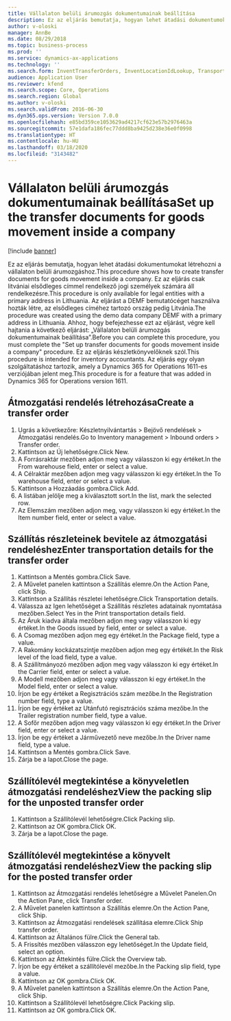 ```yaml
---
title: Vállalaton belüli árumozgás dokumentumainak beállítása
description: Ez az eljárás bemutatja, hogyan lehet átadási dokumentumokat létrehozni a vállalaton belüli árumozgáshoz.
author: v-oloski
manager: AnnBe
ms.date: 08/29/2018
ms.topic: business-process
ms.prod: ''
ms.service: dynamics-ax-applications
ms.technology: ''
ms.search.form: InventTransferOrders, InventLocationIdLookup, TransportationDocument, HcmWorkerLookUp, SrsReportViewerForm, InventTransferParmShip
audience: Application User
ms.reviewer: kfend
ms.search.scope: Core, Operations
ms.search.region: Global
ms.author: v-oloski
ms.search.validFrom: 2016-06-30
ms.dyn365.ops.version: Version 7.0.0
ms.openlocfilehash: e85bd359ce1053629ad4217cf623e57b2976463a
ms.sourcegitcommit: 57e1dafa186fec77ddd8ba9425d238e36e0f0998
ms.translationtype: HT
ms.contentlocale: hu-HU
ms.lasthandoff: 03/18/2020
ms.locfileid: "3143482"
---
```

# <a name="set-up-the-transfer-documents-for-goods-movement-inside-a-company"></a><span data-ttu-id="2de46-103">Vállalaton belüli árumozgás dokumentumainak beállítása</span><span class="sxs-lookup"><span data-stu-id="2de46-103">Set up the transfer documents for goods movement inside a company</span></span>

[!include [banner](../../includes/banner.md)]

<span data-ttu-id="2de46-104">Ez az eljárás bemutatja, hogyan lehet átadási dokumentumokat létrehozni a vállalaton belüli árumozgáshoz.</span><span class="sxs-lookup"><span data-stu-id="2de46-104">This procedure shows how to create transfer documents for goods movement inside a company.</span></span> <span data-ttu-id="2de46-105">Ez az eljárás csak litvániai elsődleges címmel rendelkező jogi személyek számára áll rendelkezésre.</span><span class="sxs-lookup"><span data-stu-id="2de46-105">This procedure is only available for legal entities with a primary address in Lithuania.</span></span> <span data-ttu-id="2de46-106">Az eljárást a DEMF bemutatócéget használva hozták létre, az elsődleges címéhez tartozó ország pedig Litvánia.</span><span class="sxs-lookup"><span data-stu-id="2de46-106">The procedure was created using the demo data company DEMF with a primary address in Lithuania.</span></span> <span data-ttu-id="2de46-107">Ahhoz, hogy befejezhesse ezt az eljárást, végre kell hajtania a következő eljárást: „Vállalaton belüli árumozgás dokumentumainak beállítása”.</span><span class="sxs-lookup"><span data-stu-id="2de46-107">Before you can complete this procedure, you must complete the "Set up transfer documents for goods movement inside a company" procedure.</span></span> <span data-ttu-id="2de46-108">Ez az eljárás készletkönyvelőknek szól.</span><span class="sxs-lookup"><span data-stu-id="2de46-108">This procedure is intended for inventory accountants.</span></span> <span data-ttu-id="2de46-109">Az eljárás egy olyan szolgáltatáshoz tartozik, amely a Dynamics 365 for Operations 1611-es verziójában jelent meg.</span><span class="sxs-lookup"><span data-stu-id="2de46-109">This procedure is for a feature that was added in Dynamics 365 for Operations version 1611.</span></span>


## <a name="create-a-transfer-order"></a><span data-ttu-id="2de46-110">Átmozgatási rendelés létrehozása</span><span class="sxs-lookup"><span data-stu-id="2de46-110">Create a transfer order</span></span>
1. <span data-ttu-id="2de46-111">Ugrás a következőre: Készletnyilvántartás > Bejövő rendelések > Átmozgatási rendelés.</span><span class="sxs-lookup"><span data-stu-id="2de46-111">Go to Inventory management > Inbound orders > Transfer order.</span></span>
2. <span data-ttu-id="2de46-112">Kattintson az Új lehetőségre.</span><span class="sxs-lookup"><span data-stu-id="2de46-112">Click New.</span></span>
3. <span data-ttu-id="2de46-113">A Forrásraktár mezőben adjon meg vagy válasszon ki egy értéket.</span><span class="sxs-lookup"><span data-stu-id="2de46-113">In the From warehouse field, enter or select a value.</span></span>
4. <span data-ttu-id="2de46-114">A Célraktár mezőben adjon meg vagy válasszon ki egy értéket.</span><span class="sxs-lookup"><span data-stu-id="2de46-114">In the To warehouse field, enter or select a value.</span></span>
5. <span data-ttu-id="2de46-115">Kattintson a Hozzáadás gombra.</span><span class="sxs-lookup"><span data-stu-id="2de46-115">Click Add.</span></span>
6. <span data-ttu-id="2de46-116">A listában jelölje meg a kiválasztott sort.</span><span class="sxs-lookup"><span data-stu-id="2de46-116">In the list, mark the selected row.</span></span>
7. <span data-ttu-id="2de46-117">Az Elemszám mezőben adjon meg, vagy válasszon ki egy értéket.</span><span class="sxs-lookup"><span data-stu-id="2de46-117">In the Item number field, enter or select a value.</span></span>

## <a name="enter-transportation-details-for-the-transfer-order"></a><span data-ttu-id="2de46-118">Szállítás részleteinek bevitele az átmozgatási rendeléshez</span><span class="sxs-lookup"><span data-stu-id="2de46-118">Enter transportation details for the transfer order</span></span>
1. <span data-ttu-id="2de46-119">Kattintson a Mentés gombra.</span><span class="sxs-lookup"><span data-stu-id="2de46-119">Click Save.</span></span>
2. <span data-ttu-id="2de46-120">A Művelet panelen kattintson a Szállítás elemre.</span><span class="sxs-lookup"><span data-stu-id="2de46-120">On the Action Pane, click Ship.</span></span>
3. <span data-ttu-id="2de46-121">Kattintson a Szállítás részletei lehetőségre.</span><span class="sxs-lookup"><span data-stu-id="2de46-121">Click Transportation details.</span></span>
4. <span data-ttu-id="2de46-122">Válassza az Igen lehetőséget a Szállítás részletes adatainak nyomtatása mezőben.</span><span class="sxs-lookup"><span data-stu-id="2de46-122">Select Yes in the Print transportation details field.</span></span>
5. <span data-ttu-id="2de46-123">Az Áruk kiadva általa mezőben adjon meg vagy válasszon ki egy értéket.</span><span class="sxs-lookup"><span data-stu-id="2de46-123">In the Goods issued by field, enter or select a value.</span></span>
6. <span data-ttu-id="2de46-124">A Csomag mezőben adjon meg egy értéket.</span><span class="sxs-lookup"><span data-stu-id="2de46-124">In the Package field, type a value.</span></span>
7. <span data-ttu-id="2de46-125">A Rakomány kockázatszintje mezőben adjon meg egy értékét.</span><span class="sxs-lookup"><span data-stu-id="2de46-125">In the Risk level of the load field, type a value.</span></span>
8. <span data-ttu-id="2de46-126">A Szállítmányozó mezőben adjon meg vagy válasszon ki egy értéket.</span><span class="sxs-lookup"><span data-stu-id="2de46-126">In the Carrier field, enter or select a value.</span></span>
9. <span data-ttu-id="2de46-127">A Modell mezőben adjon meg vagy válasszon ki egy értéket.</span><span class="sxs-lookup"><span data-stu-id="2de46-127">In the Model field, enter or select a value.</span></span>
10. <span data-ttu-id="2de46-128">Írjon be egy értéket a Regisztrációs szám mezőbe.</span><span class="sxs-lookup"><span data-stu-id="2de46-128">In the Registration number field, type a value.</span></span>
11. <span data-ttu-id="2de46-129">Írjon be egy értéket az Utánfutó regisztrációs száma mezőbe.</span><span class="sxs-lookup"><span data-stu-id="2de46-129">In the Trailer registration number field, type a value.</span></span>
12. <span data-ttu-id="2de46-130">A Sofőr mezőben adjon meg vagy válasszon ki egy értéket.</span><span class="sxs-lookup"><span data-stu-id="2de46-130">In the Driver field, enter or select a value.</span></span>
13. <span data-ttu-id="2de46-131">Írjon be egy értéket a Járművezető neve mezőbe.</span><span class="sxs-lookup"><span data-stu-id="2de46-131">In the Driver name field, type a value.</span></span>
14. <span data-ttu-id="2de46-132">Kattintson a Mentés gombra.</span><span class="sxs-lookup"><span data-stu-id="2de46-132">Click Save.</span></span>
15. <span data-ttu-id="2de46-133">Zárja be a lapot.</span><span class="sxs-lookup"><span data-stu-id="2de46-133">Close the page.</span></span>

## <a name="view-the-packing-slip-for-the-unposted-transfer-order"></a><span data-ttu-id="2de46-134">Szállítólevél megtekintése a könyveletlen átmozgatási rendeléshez</span><span class="sxs-lookup"><span data-stu-id="2de46-134">View the packing slip for the unposted transfer order</span></span>
1. <span data-ttu-id="2de46-135">Kattintson a Szállítólevél lehetőségre.</span><span class="sxs-lookup"><span data-stu-id="2de46-135">Click Packing slip.</span></span>
2. <span data-ttu-id="2de46-136">Kattintson az OK gombra.</span><span class="sxs-lookup"><span data-stu-id="2de46-136">Click OK.</span></span>
3. <span data-ttu-id="2de46-137">Zárja be a lapot.</span><span class="sxs-lookup"><span data-stu-id="2de46-137">Close the page.</span></span>

## <a name="view-the-packing-slip-for-the-posted-transfer-order"></a><span data-ttu-id="2de46-138">Szállítólevél megtekintése a könyvelt átmozgatási rendeléshez</span><span class="sxs-lookup"><span data-stu-id="2de46-138">View the packing slip for the posted transfer order</span></span>
1. <span data-ttu-id="2de46-139">Kattintson az Átmozgatási rendelés lehetőségre a Művelet Panelen.</span><span class="sxs-lookup"><span data-stu-id="2de46-139">On the Action Pane, click Transfer order.</span></span>
2. <span data-ttu-id="2de46-140">A Művelet panelen kattintson a Szállítás elemre.</span><span class="sxs-lookup"><span data-stu-id="2de46-140">On the Action Pane, click Ship.</span></span>
3. <span data-ttu-id="2de46-141">Kattintson az Átmozgatási rendelések szállítása elemre.</span><span class="sxs-lookup"><span data-stu-id="2de46-141">Click Ship transfer order.</span></span>
4. <span data-ttu-id="2de46-142">Kattintson az Általános fülre.</span><span class="sxs-lookup"><span data-stu-id="2de46-142">Click the General tab.</span></span>
5. <span data-ttu-id="2de46-143">A Frissítés mezőben válasszon egy lehetőséget.</span><span class="sxs-lookup"><span data-stu-id="2de46-143">In the Update field, select an option.</span></span>
6. <span data-ttu-id="2de46-144">Kattintson az Áttekintés fülre.</span><span class="sxs-lookup"><span data-stu-id="2de46-144">Click the Overview tab.</span></span>
7. <span data-ttu-id="2de46-145">Írjon be egy értéket a szállítólevél mezőbe.</span><span class="sxs-lookup"><span data-stu-id="2de46-145">In the Packing slip field, type a value.</span></span>
8. <span data-ttu-id="2de46-146">Kattintson az OK gombra.</span><span class="sxs-lookup"><span data-stu-id="2de46-146">Click OK.</span></span>
9. <span data-ttu-id="2de46-147">A Művelet panelen kattintson a Szállítás elemre.</span><span class="sxs-lookup"><span data-stu-id="2de46-147">On the Action Pane, click Ship.</span></span>
10. <span data-ttu-id="2de46-148">Kattintson a Szállítólevél lehetőségre.</span><span class="sxs-lookup"><span data-stu-id="2de46-148">Click Packing slip.</span></span>
11. <span data-ttu-id="2de46-149">Kattintson az OK gombra.</span><span class="sxs-lookup"><span data-stu-id="2de46-149">Click OK.</span></span>

